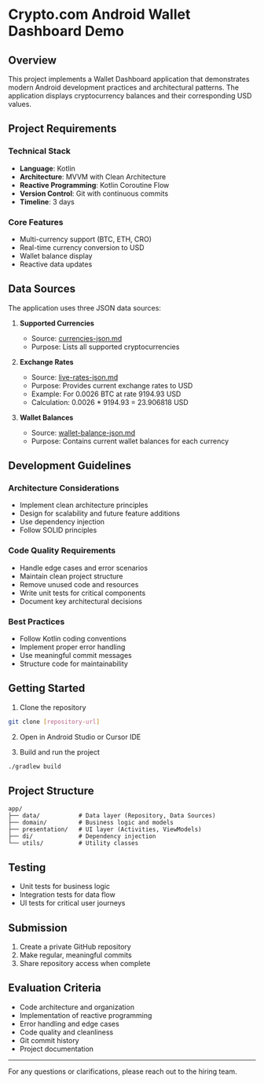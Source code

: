 # Crypto.com Android Wallet Dashboard Demo

## Overview

This project implements a Wallet Dashboard application that demonstrates modern Android development practices and architectural patterns. The application displays cryptocurrency balances and their corresponding USD values.

## Project Requirements

### Technical Stack
- **Language**: Kotlin
- **Architecture**: MVVM with Clean Architecture
- **Reactive Programming**: Kotlin Coroutine Flow
- **Version Control**: Git with continuous commits
- **Timeline**: 3 days

### Core Features
- Multi-currency support (BTC, ETH, CRO)
- Real-time currency conversion to USD
- Wallet balance display
- Reactive data updates

## Data Sources

The application uses three JSON data sources:

1. **Supported Currencies**
   - Source: [currencies-json.md](json/currencies-json.md)
   - Purpose: Lists all supported cryptocurrencies

2. **Exchange Rates**
   - Source: [live-rates-json.md](json/live-rates-json.md)
   - Purpose: Provides current exchange rates to USD
   - Example: For 0.0026 BTC at rate 9194.93 USD
   - Calculation: 0.0026 * 9194.93 = 23.906818 USD

3. **Wallet Balances**
   - Source: [wallet-balance-json.md](json/wallet-balance-json.md)
   - Purpose: Contains current wallet balances for each currency

## Development Guidelines

### Architecture Considerations
- Implement clean architecture principles
- Design for scalability and future feature additions
- Use dependency injection
- Follow SOLID principles

### Code Quality Requirements
- Handle edge cases and error scenarios
- Maintain clean project structure
- Remove unused code and resources
- Write unit tests for critical components
- Document key architectural decisions

### Best Practices
- Follow Kotlin coding conventions
- Implement proper error handling
- Use meaningful commit messages
- Structure code for maintainability

## Getting Started

1. Clone the repository
```bash
git clone [repository-url]
```

2. Open in Android Studio or Cursor IDE

3. Build and run the project
```bash
./gradlew build
```

## Project Structure

```
app/
├── data/           # Data layer (Repository, Data Sources)
├── domain/         # Business logic and models
├── presentation/   # UI layer (Activities, ViewModels)
├── di/             # Dependency injection
└── utils/          # Utility classes
```

## Testing

- Unit tests for business logic
- Integration tests for data flow
- UI tests for critical user journeys

## Submission

1. Create a private GitHub repository
2. Make regular, meaningful commits
3. Share repository access when complete

## Evaluation Criteria

- Code architecture and organization
- Implementation of reactive programming
- Error handling and edge cases
- Code quality and cleanliness
- Git commit history
- Project documentation

---

For any questions or clarifications, please reach out to the hiring team.